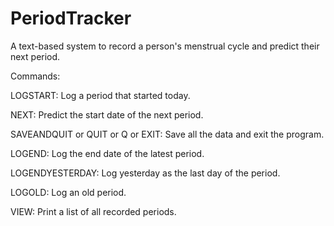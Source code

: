 # PeriodTracker
A text-based system to record a person's menstrual cycle and predict their next period.

Commands:

LOGSTART:
Log a period that started today.

NEXT:
Predict the start date of the next period.

SAVEANDQUIT or QUIT or Q or EXIT:
Save all the data and exit the program.

LOGEND:
Log the end date of the latest period.

LOGENDYESTERDAY:
Log yesterday as the last day of the period.

LOGOLD:
Log an old period.

VIEW:
Print a list of all recorded periods.
